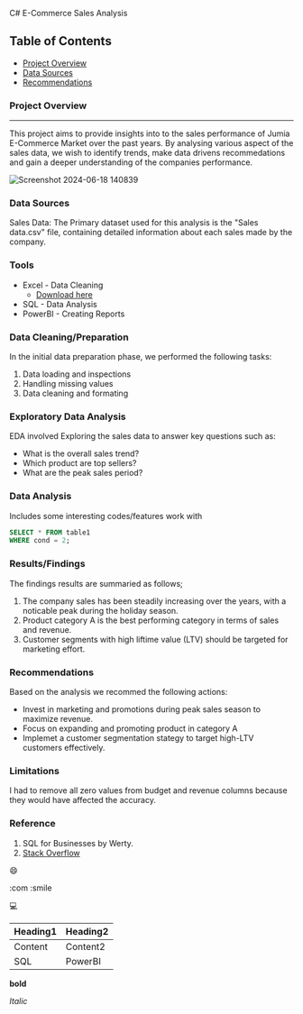 C# E-Commerce Sales Analysis

## Table of Contents

- [Project Overview](Project-Overview)
- [Data Sources](#Data-sources)
- [Recommendations](#Recommendations)

### Project Overview

---
This project aims to provide insights into to the sales performance of Jumia E-Commerce Market over the past years. By analysing various aspect of the sales data, we wish to identify trends, make data drivens recommedations and gain a deeper understanding of the companies performance.


![Screenshot 2024-06-18 140839](https://github.com/Shir2023/Documenting_Sample/assets/145821310/e95131d1-0506-4da9-9807-08163f4fbccd)


### Data Sources

Sales Data: The Primary dataset used for this analysis is the "Sales data.csv" file, containing detailed information about each sales made by the company.

### Tools

- Excel - Data Cleaning
   - [Download here](https://microsoft.com)
- SQL - Data Analysis
- PowerBI - Creating Reports

### Data Cleaning/Preparation

In the initial data preparation phase, we performed the following tasks:

1. Data loading and inspections
2. Handling missing values
3. Data cleaning and formating



### Exploratory Data Analysis

EDA involved Exploring the sales data to answer key questions such as:

- What is the overall sales trend?
- Which product are top sellers?
- What are the peak sales period?

### Data Analysis

Includes some interesting codes/features work with

```sql
SELECT * FROM table1
WHERE cond = 2;
```

### Results/Findings

The findings results are summaried as follows;
1. The company sales has been steadily increasing over the years, with a noticable peak during the holiday season.
2. Product category A is the best performing category in terms of sales and revenue.
3. Customer segments with high liftime value (LTV) should be targeted for marketing effort.

### Recommendations

Based on the analysis we recommed the following actions:
- Invest in marketing and promotions during peak sales season to maximize revenue.
- Focus on expanding and promoting product in category A
- Implemet a customer segmentation stategy to target high-LTV customers effectively.

### Limitations

I had to remove all zero values from budget and revenue columns because they would have affected the accuracy.

### Reference

1. SQL for Businesses by Werty.
2. [Stack Overflow](https://stack.com)

😄

:com
:smile

💻

|Heading1|Heading2|
|--------|--------|
|Content|Content2|
|SQL|PowerBI|


**bold**

*Italic*
   




